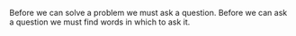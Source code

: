 Before we can solve a problem we must ask a question. Before we can ask a question we must find words in which to ask it.